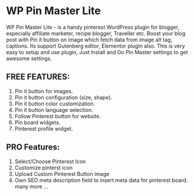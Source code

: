 # WP Pin Master Lite

WP Pin Master Lite - is a handy pinterest WordPress plugin for blogger, especially affiliate marketer, recipe blogger, Traveller etc. Boost your blog post with Pin it button on image which fetch data from image alt tag, captions. Its support Gutenberg editor, Elementor plugin also. This is very easy to setup and use plugin, Just Install and Go Pin Master settings to get awesome settings. 

## FREE FEATURES:
1. Pin it button for images. 
2. Pin it button configuration (size, shape).
3. Pin it button color customization.
4. Pin it button language selection.
5. Follow Pinterest button for website.
6. Pin board widgets.
7. Pinterest profile widget.

## PRO Features: 
1. Select/Choose Pinterest Icon
2. Customize pinterst icon
3. Upload Custom Pinterest Button image
4. Own SEO meta description field to insert meta data for pinterest board. many more ...
